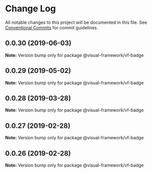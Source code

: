 # Change Log

All notable changes to this project will be documented in this file.
See [Conventional Commits](https://conventionalcommits.org) for commit guidelines.

## 0.0.30 (2019-06-03)

**Note:** Version bump only for package @visual-framework/vf-badge





## 0.0.29 (2019-05-02)

**Note:** Version bump only for package @visual-framework/vf-badge





## 0.0.28 (2019-03-28)

**Note:** Version bump only for package @visual-framework/vf-badge





## 0.0.27 (2019-02-28)

**Note:** Version bump only for package @visual-framework/vf-badge





## 0.0.26 (2019-02-28)

**Note:** Version bump only for package @visual-framework/vf-badge
